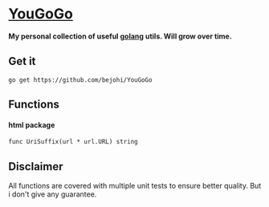 # [YouGoGo](https://www.youtube.com/watch?v=pIgZ7gMze7A)

__My personal collection of useful [golang](https://golang.org) utils. Will grow over time.__


## Get it
```
go get https://github.com/bejohi/YouGoGo
```

## Functions

#### html package
```
func UriSuffix(url * url.URL) string
```

## Disclaimer
All functions are covered with multiple unit tests to ensure better quality. But i don't give any guarantee.